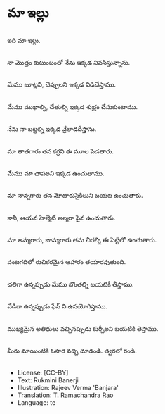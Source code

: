 # మా ఇల్లు

##
ఇది మా ఇల్లు.  

##
నా మొత్తం కుటుంబంతో నేను ఇక్కడ నివసిస్తున్నాను. 

##
మేము బూట్లని, చెప్పులని  ఇక్కడ  విడిచేస్తాము. 

##
మేము ముఖాల్ని, చేతుల్ని ఇక్కడ శుభ్రం చేసుకుంటాము. 

##
నేను నా బట్టల్ని ఇక్కడ వ్రేలాడదీస్తాను. 

##
మా తాతగారు తన కర్రని ఈ మూల పెడతారు. 

##
మేము మా చాపలని ఇక్కడ ఉంచుతాము. 

##
మా నాన్నగారు తన మోటారుసైకిలుని బయట ఉంచుతారు. 

##
కానీ, ఆయన హెల్మెట్ అల్మరా పైన ఉంచుతారు. 

##
మా అమ్మగారు, బామ్మగారు తమ చీరల్ని ఈ పెట్టెలో ఉంచుతారు. 

##
వంటగదిలో రుచికరమైన ఆహారం తయారవుతుంది. 

##
చలిగా ఉన్నప్పుడు మేము బొంతల్ని బయటికీ తీస్తాము. 

##
వేడిగా ఉన్నప్పుడు ఫేన్ ని ఉపయోగిస్తాము. 

##
ముఖ్యమైన అతిధులు వచ్చినప్పుడు కుర్చీలని బయటికి తెస్తాము. 

##
మీరు మాయింటికి ఓసారి వచ్చి చూడండి. త్వరలో రండి. 

##
* License: [CC-BY]
* Text: Rukmini Banerji
* Illustration: Rajeev Verma 'Banjara'
* Translation: T. Ramachandra Rao
* Language: te
